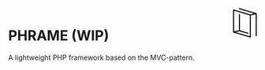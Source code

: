 <img style="display: inline; height: 60px; float: right;" src="phrame/default/resources/img/icons/frame.svg">

# PHRAME (WIP)

A lightweight PHP framework based on the MVC-pattern.
